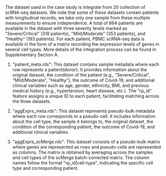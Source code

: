 
The dataset used in the case study is integrate from 20 collection of scRNA-seq datasets.   We note that some of these datasets contain patients with longitudinal records; we take only one sample from these multiple measurements to ensure independence. A total of 864 patients are available in the dataset  with three severity levels marked as "Severe/Critical" (318 patients), "Mild/Moderate" (353 patients), and "Healthy" (193 patients). For each patient, PBMC scRNA-seq data is available in the form of a matrix recording the expression levels of genes in several cell types. More details of the integration process can be found in Supplementary Section A. 


1. "patient_meta.rds": This dataset contains sample metadata where each row represents a patient(donor). It provides information about the original dataset, the condition of the patient (e.g., "Severe/Critical", "Mild/Moderate", "Healthy"), the outcome of Covid-19, and additional clinical variables such as age, gender, ethnicity, BMI, and previous medical history (e.g., hypertension, heart disease, etc.). The "rp_id" feature assigns a unique ID to each patient, facilitating matching across the three datasets.

2. "aggExprs_meta.rds": This dataset represents pseudo-bulk metadata where each row corresponds to a pseudo-cell. It includes information about the cell type, the sample it belongs to, the original dataset, the condition of the corresponding patient, the outcome of Covid-19, and additional clinical variables.

3. "aggExprs_scMerge.rds": This dataset consists of a pseudo-bulk matrix where genes are represented as rows and pseudo-cells are represented as columns. The matrix is obtained by averaging across the samples and cell types of the scMerge batch-corrected matrix. The column names follow the format "rp_id|cell-type", indicating the specific cell type and corresponding patient.


